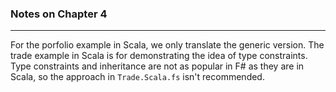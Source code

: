 ### Notes on Chapter 4 ###

---

For the porfolio example in Scala, we only translate the generic version.
The trade example in Scala is for demonstrating the idea of type constraints. 
Type constraints and inheritance are not as popular in F# as they are in Scala, so the approach in `Trade.Scala.fs` isn't recommended.